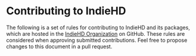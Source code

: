 # Contributing to IndieHD

The following is a set of rules for contributing to IndieHD and its packages, which are hosted in the [IndieHD Organization](https://github.com/indiehd) on GitHub. These rules are considered when approving submitted contributions. Feel free to propose changes to this document in a pull request.